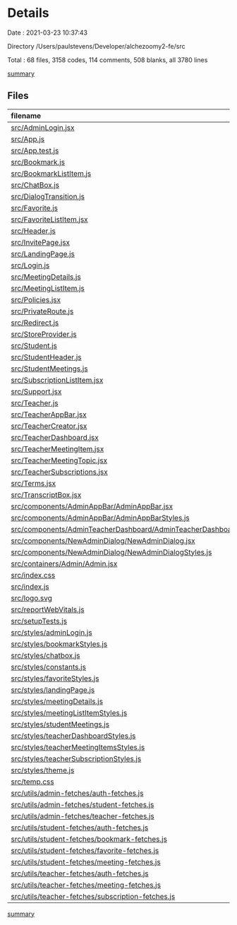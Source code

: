 # Details

Date : 2021-03-23 10:37:43

Directory /Users/paulstevens/Developer/alchezoomy2-fe/src

Total : 68 files,  3158 codes, 114 comments, 508 blanks, all 3780 lines

[summary](results.md)

## Files
| filename | language | code | comment | blank | total |
| :--- | :--- | ---: | ---: | ---: | ---: |
| [src/AdminLogin.jsx](/src/AdminLogin.jsx) | JavaScript | 84 | 0 | 11 | 95 |
| [src/App.js](/src/App.js) | JavaScript | 63 | 0 | 6 | 69 |
| [src/App.test.js](/src/App.test.js) | JavaScript | 7 | 0 | 2 | 9 |
| [src/Bookmark.js](/src/Bookmark.js) | JavaScript | 112 | 9 | 20 | 141 |
| [src/BookmarkListItem.js](/src/BookmarkListItem.js) | JavaScript | 36 | 0 | 6 | 42 |
| [src/ChatBox.js](/src/ChatBox.js) | JavaScript | 195 | 23 | 23 | 241 |
| [src/DialogTransition.js](/src/DialogTransition.js) | JavaScript | 9 | 0 | 3 | 12 |
| [src/Favorite.js](/src/Favorite.js) | JavaScript | 114 | 3 | 18 | 135 |
| [src/FavoriteListItem.jsx](/src/FavoriteListItem.jsx) | JavaScript | 35 | 0 | 6 | 41 |
| [src/Header.js](/src/Header.js) | JavaScript | 33 | 3 | 6 | 42 |
| [src/InvitePage.jsx](/src/InvitePage.jsx) | JavaScript | 50 | 0 | 14 | 64 |
| [src/LandingPage.js](/src/LandingPage.js) | JavaScript | 43 | 2 | 6 | 51 |
| [src/Login.js](/src/Login.js) | JavaScript | 59 | 1 | 20 | 80 |
| [src/MeetingDetails.js](/src/MeetingDetails.js) | JavaScript | 63 | 8 | 11 | 82 |
| [src/MeetingListItem.js](/src/MeetingListItem.js) | JavaScript | 95 | 9 | 11 | 115 |
| [src/Policies.jsx](/src/Policies.jsx) | JavaScript | 161 | 0 | 4 | 165 |
| [src/PrivateRoute.js](/src/PrivateRoute.js) | JavaScript | 15 | 0 | 4 | 19 |
| [src/Redirect.js](/src/Redirect.js) | JavaScript | 18 | 0 | 7 | 25 |
| [src/StoreProvider.js](/src/StoreProvider.js) | JavaScript | 86 | 5 | 22 | 113 |
| [src/Student.js](/src/Student.js) | JavaScript | 67 | 3 | 15 | 85 |
| [src/StudentHeader.js](/src/StudentHeader.js) | JavaScript | 107 | 0 | 10 | 117 |
| [src/StudentMeetings.js](/src/StudentMeetings.js) | JavaScript | 174 | 0 | 22 | 196 |
| [src/SubscriptionListItem.jsx](/src/SubscriptionListItem.jsx) | JavaScript | 25 | 0 | 4 | 29 |
| [src/Support.jsx](/src/Support.jsx) | JavaScript | 7 | 0 | 2 | 9 |
| [src/Teacher.js](/src/Teacher.js) | JavaScript | 100 | 0 | 17 | 117 |
| [src/TeacherAppBar.jsx](/src/TeacherAppBar.jsx) | JavaScript | 73 | 0 | 9 | 82 |
| [src/TeacherCreator.jsx](/src/TeacherCreator.jsx) | JavaScript | 51 | 0 | 5 | 56 |
| [src/TeacherDashboard.jsx](/src/TeacherDashboard.jsx) | JavaScript | 58 | 5 | 16 | 79 |
| [src/TeacherMeetingItem.jsx](/src/TeacherMeetingItem.jsx) | JavaScript | 56 | 0 | 5 | 61 |
| [src/TeacherMeetingTopic.jsx](/src/TeacherMeetingTopic.jsx) | JavaScript | 60 | 0 | 10 | 70 |
| [src/TeacherSubscriptions.jsx](/src/TeacherSubscriptions.jsx) | JavaScript | 95 | 0 | 11 | 106 |
| [src/Terms.jsx](/src/Terms.jsx) | JavaScript | 20 | 0 | 4 | 24 |
| [src/TranscriptBox.jsx](/src/TranscriptBox.jsx) | JavaScript | 194 | 23 | 23 | 240 |
| [src/components/AdminAppBar/AdminAppBar.jsx](/src/components/AdminAppBar/AdminAppBar.jsx) | JavaScript | 56 | 0 | 4 | 60 |
| [src/components/AdminAppBar/AdminAppBarStyles.js](/src/components/AdminAppBar/AdminAppBarStyles.js) | JavaScript | 17 | 0 | 4 | 21 |
| [src/components/AdminTeacherDashboard/AdminTeacherDashboard.jsx](/src/components/AdminTeacherDashboard/AdminTeacherDashboard.jsx) | JavaScript | 27 | 0 | 6 | 33 |
| [src/components/NewAdminDialog/NewAdminDialog.jsx](/src/components/NewAdminDialog/NewAdminDialog.jsx) | JavaScript | 61 | 0 | 7 | 68 |
| [src/components/NewAdminDialog/NewAdminDialogStyles.js](/src/components/NewAdminDialog/NewAdminDialogStyles.js) | JavaScript | 14 | 1 | 3 | 18 |
| [src/containers/Admin/Admin.jsx](/src/containers/Admin/Admin.jsx) | JavaScript | 58 | 0 | 10 | 68 |
| [src/index.css](/src/index.css) | CSS | 12 | 0 | 2 | 14 |
| [src/index.js](/src/index.js) | JavaScript | 16 | 3 | 3 | 22 |
| [src/logo.svg](/src/logo.svg) | XML | 7 | 0 | 1 | 8 |
| [src/reportWebVitals.js](/src/reportWebVitals.js) | JavaScript | 12 | 0 | 2 | 14 |
| [src/setupTests.js](/src/setupTests.js) | JavaScript | 1 | 4 | 1 | 6 |
| [src/styles/adminLogin.js](/src/styles/adminLogin.js) | JavaScript | 27 | 3 | 4 | 34 |
| [src/styles/bookmarkStyles.js](/src/styles/bookmarkStyles.js) | JavaScript | 17 | 0 | 4 | 21 |
| [src/styles/chatbox.js](/src/styles/chatbox.js) | JavaScript | 46 | 1 | 3 | 50 |
| [src/styles/constants.js](/src/styles/constants.js) | JavaScript | 3 | 0 | 0 | 3 |
| [src/styles/favoriteStyles.js](/src/styles/favoriteStyles.js) | JavaScript | 17 | 0 | 4 | 21 |
| [src/styles/landingPage.js](/src/styles/landingPage.js) | JavaScript | 21 | 3 | 3 | 27 |
| [src/styles/meetingDetails.js](/src/styles/meetingDetails.js) | JavaScript | 20 | 5 | 2 | 27 |
| [src/styles/meetingListItemStyles.js](/src/styles/meetingListItemStyles.js) | JavaScript | 8 | 0 | 2 | 10 |
| [src/styles/studentMeetings.js](/src/styles/studentMeetings.js) | JavaScript | 44 | 0 | 4 | 48 |
| [src/styles/teacherDashboardStyles.js](/src/styles/teacherDashboardStyles.js) | JavaScript | 17 | 0 | 4 | 21 |
| [src/styles/teacherMeetingItemsStyles.js](/src/styles/teacherMeetingItemsStyles.js) | JavaScript | 7 | 0 | 2 | 9 |
| [src/styles/teacherSubscriptionStyles.js](/src/styles/teacherSubscriptionStyles.js) | JavaScript | 33 | 0 | 3 | 36 |
| [src/styles/theme.js](/src/styles/theme.js) | JavaScript | 20 | 0 | 1 | 21 |
| [src/temp.css](/src/temp.css) | CSS | 20 | 0 | 4 | 24 |
| [src/utils/admin-fetches/auth-fetches.js](/src/utils/admin-fetches/auth-fetches.js) | JavaScript | 23 | 0 | 9 | 32 |
| [src/utils/admin-fetches/student-fetches.js](/src/utils/admin-fetches/student-fetches.js) | JavaScript | 21 | 0 | 9 | 30 |
| [src/utils/admin-fetches/teacher-fetches.js](/src/utils/admin-fetches/teacher-fetches.js) | JavaScript | 21 | 0 | 9 | 30 |
| [src/utils/student-fetches/auth-fetches.js](/src/utils/student-fetches/auth-fetches.js) | JavaScript | 23 | 0 | 7 | 30 |
| [src/utils/student-fetches/bookmark-fetches.js](/src/utils/student-fetches/bookmark-fetches.js) | JavaScript | 21 | 0 | 6 | 27 |
| [src/utils/student-fetches/favorite-fetches.js](/src/utils/student-fetches/favorite-fetches.js) | JavaScript | 21 | 0 | 5 | 26 |
| [src/utils/student-fetches/meeting-fetches.js](/src/utils/student-fetches/meeting-fetches.js) | JavaScript | 14 | 0 | 4 | 18 |
| [src/utils/teacher-fetches/auth-fetches.js](/src/utils/teacher-fetches/auth-fetches.js) | JavaScript | 16 | 0 | 6 | 22 |
| [src/utils/teacher-fetches/meeting-fetches.js](/src/utils/teacher-fetches/meeting-fetches.js) | JavaScript | 28 | 0 | 11 | 39 |
| [src/utils/teacher-fetches/subscription-fetches.js](/src/utils/teacher-fetches/subscription-fetches.js) | JavaScript | 24 | 0 | 6 | 30 |

[summary](results.md)